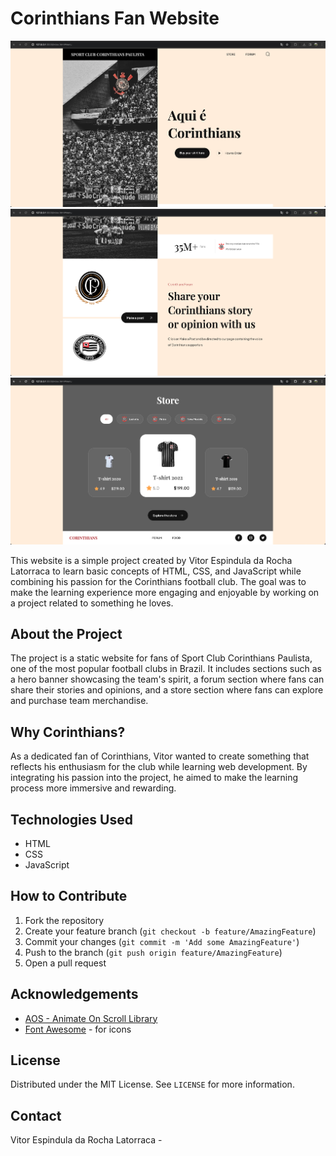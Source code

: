 # Corinthians Fan Website

![Corinthians HTML Print 1](CorinthiansHTML-print1.png)
![Corinthians HTML Print 2](CorinthiansHTML-print2.png)
![Corinthians HTML Print 3](CorinthiansHTML-print3.png)

This website is a simple project created by Vitor Espindula da Rocha Latorraca to learn basic concepts of HTML, CSS, and JavaScript while combining his passion for the Corinthians football club. The goal was to make the learning experience more engaging and enjoyable by working on a project related to something he loves.

## About the Project

The project is a static website for fans of Sport Club Corinthians Paulista, one of the most popular football clubs in Brazil. It includes sections such as a hero banner showcasing the team's spirit, a forum section where fans can share their stories and opinions, and a store section where fans can explore and purchase team merchandise.

## Why Corinthians?

As a dedicated fan of Corinthians, Vitor wanted to create something that reflects his enthusiasm for the club while learning web development. By integrating his passion into the project, he aimed to make the learning process more immersive and rewarding.

## Technologies Used

- HTML
- CSS
- JavaScript

## How to Contribute

1. Fork the repository
2. Create your feature branch (`git checkout -b feature/AmazingFeature`)
3. Commit your changes (`git commit -m 'Add some AmazingFeature'`)
4. Push to the branch (`git push origin feature/AmazingFeature`)
5. Open a pull request

## Acknowledgements

- [AOS - Animate On Scroll Library](https://michalsnik.github.io/aos/)
- [Font Awesome](https://fontawesome.com/) - for icons

## License

Distributed under the MIT License. See `LICENSE` for more information.

## Contact

Vitor Espindula da Rocha Latorraca - 